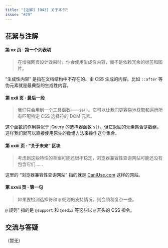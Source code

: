 ```yaml
---
title: "[注解] [043] 关于本书"
issue: "#29"
---
```


## 花絮与注解

#### 第 xx 页 · 第一个列表项

> 在增强网页设计效果时，你会使用生成性内容，而不是依赖冗余的标签和图片。

“生成性内容” 是指在文档结构中不存在的、由 CSS 生成的内容。比如 `::after` 等伪元素就是最典型的生成性内容。

#### 第 xxii 页 · 最后一段

> 我们只会用到一个工具函数——`$$()`。它可以让我们更容易地获取和遍历所有匹配特定 CSS 选择符的 DOM 元素。

这个函数的作用类似于 jQuery 的选择器函数 `$()`，但它返回的元素集合是数组。这样我们就可以直接使用原生的数组方法来操作这个集合。

#### 第 xxiii 页 · “关于未来” 区块

> 考虑到这些特性的草案可能还很不稳定，浏览器兼容性查询网站可能还没有包含它们……

这里的 “浏览器兼容性查询网站” 指的就是 [CanIUse.com](http://caniuse.com/) 这样的网站。

#### 第 xxvii 页 · 第一句

> 如果要检测选择符和 `@` 规则的支持情况，则会稍稍复杂一些。

`@` 规则” 指的是 `@support` 和 `@media` 等这些以 `@` 开头的 CSS 指令。


## 交流与答疑

（暂无）
